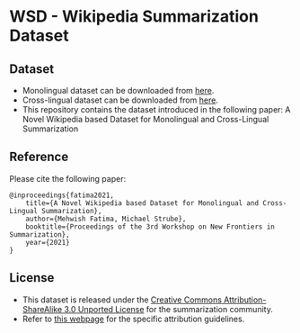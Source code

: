 # WSD - Wikipedia Summarization Dataset #



## Dataset ##
- Monolingual dataset can be downloaded from [here](https://wsd.h-its.org/wms.zip).
- Cross-lingual dataset can be downloaded from [here](https://wsd.h-its.org/wcls.zip).
- This repository contains the dataset introduced in the following paper: A Novel Wikipedia based Dataset for Monolingual and Cross-Lingual Summarization

## Reference ##
Please cite the following paper: 
```
@inproceedings{fatima2021,
    title={A Novel Wikipedia based Dataset for Monolingual and Cross-Lingual Summarization},
    author={Mehwish Fatima, Michael Strube},
    booktitle={Proceedings of the 3rd Workshop on New Frontiers in Summarization},
    year={2021}
}
```

## License ##

- This dataset is released under the [Creative Commons Attribution-ShareAlike 3.0 Unported License](https://en.wikipedia.org/wiki/Wikipedia:Text_of_Creative_Commons_Attribution-ShareAlike_3.0_Unported_License) for the summarization community. 
- Refer to [this webpage](https://en.wikipedia.org/wiki/Creative_Commons_license) for the specific attribution guidelines. 
